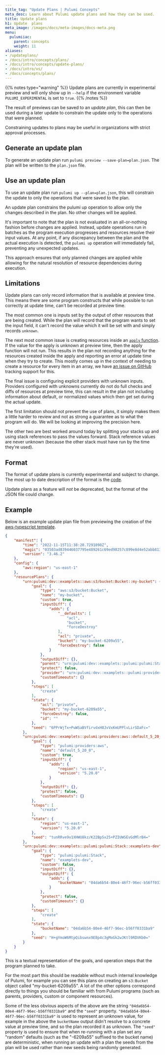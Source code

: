 ```yaml
---
title_tag: "Update Plans | Pulumi Concepts"
meta_desc: Learn about Pulumi update plans and how they can be used.
title: Update plans
h1: Update  plans
meta_image: /images/docs/meta-images/docs-meta.png
menu:
  pulumiiac:
    parent: concepts
    weight: 11
aliases:
- /updateplans/
- /docs/intro/concepts/plans/
- /docs/intro/concepts/update-plans/
- /docs/intro/vs/
- /docs/concepts/plans/
---
```


{{% notes type="warning" %}}
Update plans are currently in experimental preview and will only show up in `--help` if the environment variable `PULUMI_EXPERIMENTAL` is set to `true`.
{{% /notes %}}

The result of previews can be saved to an _update plan_, this can then be used during a later update to
constrain the update only to the operations that were planned.

Constraining updates to plans may be useful in organizations with strict approval processes.

## Generate an update plan

To generate an update plan run `pulumi preview --save-plan=plan.json`. The plan will be written to the `plan.json` file.

## Use an update plan

To use an update plan run `pulumi up --plan=plan.json`, this will constrain the update to only the operations that were saved to the plan.

An update plan constrains the pulumi up operation to allow only the changes described in the plan. No other changes will be applied.

It's important to note that the plan is not evaluated in an all-or-nothing fashion before changes are applied. Instead, update operations run in batches as the program execution progresses and resources resolve their input values. At any point, if any discrepancy between the plan and the actual execution is detected, the `pulumi up` operation will immediately fail, preventing any unexpected updates.

This approach ensures that only planned changes are applied while allowing for the natural resolution of resource dependencies during execution.

## Limitations

Update plans can only record information that is available at preview time. This means there are some program
constructs that while possible to run correctly at update time, can't be recorded at preview time.

The most common one is inputs set by the output of other resources that are being created. While the plan will
record that the program wants to set the input field, it can't record the value which it will be set with and
simply records `unknown`.

The next most common issue is creating resources inside an [`apply`
function](/docs/concepts/inputs-outputs/#apply). If the value for the apply is
unknown at preview time, then the apply function will not run. This results in the plan not recording
anything for the resources created inside the apply and reporting an error at update time when they try to
create. This mostly comes up in the context of needing to create a resource for every item in an array, we
have [an issue on GitHub](https://github.com/pulumi/pulumi/issues/4834) tracking support for this.

The final issue is configuring explicit providers with unknown inputs. Providers configured with unknowns
currently do not do full checks and diffs of resources at preview time, this can result in the plan not
including information about default, or normalized values which then get set during the actual update.

The first limitation should not prevent the use of plans, it simply makes them a little harder to review and
not as strong a guarantee as to what the program will do. We will be looking at improving the precision here.

The other two are best worked around today by splitting your stacks up and using stack references to pass the
values forward. Stack reference values are never unknown (because the other stack must have run by the time
they're used).

## Format

The format of update plans is currently experimental and subject to change. The most up to date description of
the format is the [code](https://github.com/pulumi/pulumi/blob/master/sdk/go/common/apitype/plan.go).

Update plans as a feature will _not_ be deprecated, but the format of the JSON file could change.

## Example

Below is an example update plan file from previewing the creation of the [aws-typescript
template](https://github.com/pulumi/templates/tree/master/aws-typescript).

```json
{
    "manifest": {
        "time": "2022-11-15T11:38:20.7291898Z",
        "magic": "03503ad839446037795e489261c69ed98257c899e8d4e52abb8134db63afcdd3",
        "version": "3.46.2"
    },
    "config": {
        "aws:region": "us-east-1"
    },
    "resourcePlans": {
        "urn:pulumi:dev::examplets::aws:s3/bucket:Bucket::my-bucket": {
            "goal": {
                "type": "aws:s3/bucket:Bucket",
                "name": "my-bucket",
                "custom": true,
                "inputDiff": {
                    "adds": {
                        "__defaults": [
                            "acl",
                            "bucket",
                            "forceDestroy"
                        ],
                        "acl": "private",
                        "bucket": "my-bucket-6209a55",
                        "forceDestroy": false
                    }
                },
                "outputDiff": {},
                "parent": "urn:pulumi:dev::examplets::pulumi:pulumi:Stack::examplets-dev",
                "protect": false,
                "provider": "urn:pulumi:dev::examplets::pulumi:providers:aws::default_5_20_0::04da6b54-80e4-46f7-96ec-b56ff0331ba9",
                "customTimeouts": {}
            },
            "steps": [
                "create"
            ],
            "state": {
                "acl": "private",
                "bucket": "my-bucket-6209a55",
                "forceDestroy": false,
                "id": ""
            },
            "seed": "6PPrWjTx+PuWSaBVfirvdxH8JvVxKmUPPlvLirSDaFc="
        },
        "urn:pulumi:dev::examplets::pulumi:providers:aws::default_5_20_0": {
            "goal": {
                "type": "pulumi:providers:aws",
                "name": "default_5_20_0",
                "custom": true,
                "inputDiff": {
                    "adds": {
                        "region": "us-east-1",
                        "version": "5.20.0"
                    }
                },
                "outputDiff": {},
                "protect": false,
                "customTimeouts": {}
            },
            "steps": [
                "create"
            ],
            "state": {
                "region": "us-east-1",
                "version": "5.20.0"
            },
            "seed": "tunRRve9v1XHWU8kz/K22BpSx25+PZIUWSEvGdMlrB4="
        },
        "urn:pulumi:dev::examplets::pulumi:pulumi:Stack::examplets-dev": {
            "goal": {
                "type": "pulumi:pulumi:Stack",
                "name": "examplets-dev",
                "custom": false,
                "inputDiff": {},
                "outputDiff": {
                    "adds": {
                        "bucketName": "04da6b54-80e4-46f7-96ec-b56ff0331ba9"
                    }
                },
                "protect": false,
                "customTimeouts": {}
            },
            "steps": [
                "create"
            ],
            "state": {
                "bucketName": "04da6b54-80e4-46f7-96ec-b56ff0331ba9"
            },
            "seed": "H+gYmoW6MtpQibswnx9E8p4c3gMoGk2wJKtl9RDVKb0="
        }
    }
}
```

This is a textual representation of the goals, and operation steps that the program planned to take.

For the most part this should be readable without much internal knowledge of Pulumi, for example you can see
this plans on creating an `s3:Bucket` object called "my-bucket-6209a55". A lot of the other options correspond
directly to things you should be familiar with from Pulumi programs (such as parents, providers, custom or
 component resources).

 Some of the less obvious aspects of the above are the string `"04da6b54-80e4-46f7-96ec-b56ff0331ba9"` and the
 `"seed"` property. `"04da6b54-80e4-46f7-96ec-b56ff0331ba9"` is used to represent an unknown value, for
 example in the above the `bucketName` output didn't resolve to a concrete value at preview time, and so the
 plan recorded it as unknown. The `"seed"` property is used to ensure that when re-running with a plan set any
 "random" defaults (such as the "-6209a55" suffixed to the bucket name) are deterministic, when running an
 update with a plan the seeds from the plan will be used rather than new seeds being randomly generated.
